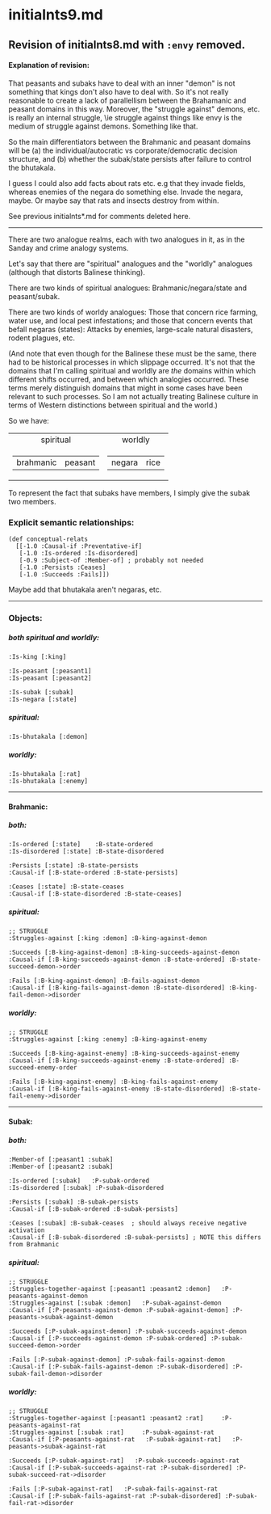 initialnts9.md
====

## Revision of initialnts8.md with `:envy` removed.  

#### Explanation of revision:

That peasants and subaks have to deal with an inner "demon" is not
something that kings don't also have to deal with.  So it's not really
reasonable to create a lack of parallellism between the Brahamanic and
peasant domains in this way.  Moreover, the "struggle against" demons,
etc. is really an internal struggle, \ie struggle against things like
envy is the medium of struggle against demons.  Something like that.

So the main differentiators between the Brahmanic and peasant domains
will be (a) the individual/autocratic vs corporate/democratic decision
structure, and (b) whether the subak/state persists after failure to
control the bhutakala.

I guess I could also add facts about rats etc.  e.g that they invade
fields, whereas enemies of the negara do something else.  Invade the
negara, maybe.  Or maybe say that rats and insects destroy from
within.

See previous initialnts*.md for comments deleted here.

----------------------

There are two analogue realms, each with two analogues in it, as in the
Sanday and crime analogy systems.

Let's say that there are "spiritual" analogues and the "worldly"
analogues (although that distorts Balinese thinking).

There are two kinds of spiritual analogues: Brahmanic/negara/state and
peasant/subak.

There are two kinds of worldy analogues: Those that concern rice
farming, water use, and local pest infestations; and those that concern
events that befall negaras (states): Attacks by enemies, large-scale
natural disasters, rodent plagues, etc.

(And note that even though for the Balinese these must be the same,
there had to be historical processes in which slippage occurred.  It's
not that the domains that I'm calling spiritual and worldly are *the*
domains within which different shifts occurred, and between which
analogies occurred.  These terms merely distinguish domains that might
in some cases have been relevant to such processes.  So I am not
actually treating Balinese culture in terms of Western distinctions
between spiritual and the world.)

So we have:

<table>
<tr align="center"><td>spiritual</td><td> worldly</td></tr>
<tr>
  <td><table><tr><td>brahmanic</td><td>peasant</td></tr></table></td>
  <td><table><tr><td>negara</td><td>rice</td></tr></table></td>
</tr>
</table>
</table>

To represent the fact that subaks have members, I simply give the
subak two members.


### Explicit semantic relationships:

	(def conceptual-relats 
	  [[-1.0 :Causal-if :Preventative-if]
	   [-1.0 :Is-ordered :Is-disordered]
	   [-0.9 :Subject-of :Member-of] ; probably not needed
	   [-1.0 :Persists :Ceases]
	   [-1.0 :Succeeds :Fails]])

Maybe add that bhutakala aren't negaras, etc.

----------

### Objects:

##### both spiritual and worldly:

	:Is-king [:king]

	:Is-peasant [:peasant1]
	:Is-peasant [:peasant2]

	:Is-subak [:subak]
	:Is-negara [:state]

##### spiritual:

	:Is-bhutakala [:demon]

##### worldly:

	:Is-bhutakala [:rat]
	:Is-bhutakala [:enemy]

----------
	
#### Brahmanic:

##### both:

	:Is-ordered [:state]    :B-state-ordered
	:Is-disordered [:state] :B-state-disordered

	:Persists [:state] :B-state-persists
	:Causal-if [:B-state-ordered :B-state-persists]

	:Ceases [:state] :B-state-ceases
	:Causal-if [:B-state-disordered :B-state-ceases]

##### spiritual:

	;; STRUGGLE
	:Struggles-against [:king :demon] :B-king-against-demon

	:Succeeds [:B-king-against-demon] :B-king-succeeds-against-demon
	:Causal-if [:B-king-succeeds-against-demon :B-state-ordered] :B-state-succeed-demon->order

	:Fails [:B-king-against-demon] :B-fails-against-demon
	:Causal-if [:B-king-fails-against-demon :B-state-disordered] :B-king-fail-demon->disorder

##### worldly:

	;; STRUGGLE
	:Struggles-against [:king :enemy] :B-king-against-enemy

	:Succeeds [:B-king-against-enemy] :B-king-succeeds-against-enemy
	:Causal-if [:B-king-succeeds-against-enemy :B-state-ordered] :B-succeed-enemy-order

	:Fails [:B-king-against-enemy] :B-king-fails-against-enemy
	:Causal-if [:B-king-fails-against-enemy :B-state-disordered] :B-state-fail-enemy->disorder

----------

#### Subak:

##### both:

	:Member-of [:peasant1 :subak]
	:Member-of [:peasant2 :subak]

	:Is-ordered [:subak]   :P-subak-ordered
	:Is-disordered [:subak] :P-subak-disordered

	:Persists [:subak] :B-subak-persists
	:Causal-if [:B-subak-ordered :B-subak-persists]

	:Ceases [:subak] :B-subak-ceases  ; should always receive negative activation
	:Causal-if [:B-subak-disordered :B-subak-persists] ; NOTE this differs from Brahmanic

##### spiritual:

	;; STRUGGLE
	:Struggles-together-against [:peasant1 :peasant2 :demon]   :P-peasants-against-demon
	:Struggles-against [:subak :demon]   :P-subak-against-demon
	:Causal-if [:P-peasants-against-demon :P-subak-against-demon] :P-peasants->subak-against-demon

	:Succeeds [:P-subak-against-demon] :P-subak-succeeds-against-demon
	:Causal-if [:P-succeeds-against-demon :P-subak-ordered] :P-subak-succeed-demon->order

	:Fails [:P-subak-against-demon] :P-subak-fails-against-demon
	:Causal-if [:P-subak-fails-against-demon :P-subak-disordered] :P-subak-fail-demon->disorder

##### worldly:

	;; STRUGGLE
	:Struggles-together-against [:peasant1 :peasant2 :rat]     :P-peasants-against-rat
	:Struggles-against [:subak :rat]     :P-subak-against-rat
	:Causal-if [:P-peasants-against-rat   :P-subak-against-rat]   :P-peasants->subak-against-rat

	:Succeeds [:P-subak-against-rat]   :P-subak-succeeds-against-rat
	:Causal-if [:P-subak-succeeds-against-rat :P-subak-disordered] :P-subak-succeed-rat->disorder

	:Fails [:P-subak-against-rat]   :P-subak-fails-against-rat
	:Causal-if [:P-subak-fails-against-rat :P-subak-disordered] :P-subak-fail-rat->disorder


